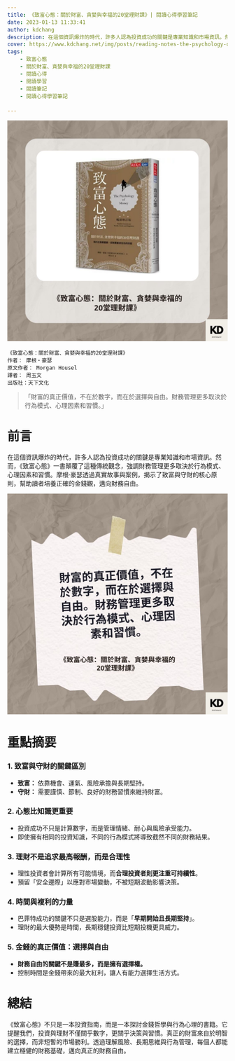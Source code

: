 ```yaml
---
title: 《致富心態：關於財富、貪婪與幸福的20堂理財課》| 閱讀心得學習筆記
date: 2023-01-13 11:33:41
author: kdchang
description: 在這個資訊爆炸的時代，許多人認為投資成功的關鍵是專業知識和市場資訊。然而，《致富心態》一書顛覆了這種傳統觀念，強調財務管理更多取決於行為模式、心理因素和習慣。摩根‧豪瑟透過真實故事與案例，揭示了致富與守財的核心原則，幫助讀者培養正確的金錢觀，邁向財務自由。
cover: https://www.kdchang.net/img/posts/reading-notes-the-psychology-of-money-timeless-lessons-on-wealth-greed-and-happiness-1.jpg
tags: 
    - 致富心態
    - 關於財富、貪婪與幸福的20堂理財課
    - 閱讀心得
    - 閱讀學習
    - 閱讀筆記
    - 閱讀心得學習筆記

---
```


![](img/posts/reading-notes-the-psychology-of-money-timeless-lessons-on-wealth-greed-and-happiness-1.jpg)

```
《致富心態：關於財富、貪婪與幸福的20堂理財課》
作者： 摩根‧豪瑟  
原文作者： Morgan Housel
譯者： 周玉文
出版社：天下文化 
```

>「財富的真正價值，不在於數字，而在於選擇與自由。財務管理更多取決於行為模式、心理因素和習慣。」

# 前言 
在這個資訊爆炸的時代，許多人認為投資成功的關鍵是專業知識和市場資訊。然而，《致富心態》一書顛覆了這種傳統觀念，強調財務管理更多取決於行為模式、心理因素和習慣。摩根‧豪瑟透過真實故事與案例，揭示了致富與守財的核心原則，幫助讀者培養正確的金錢觀，邁向財務自由。

![](img/posts/reading-notes-the-psychology-of-money-timeless-lessons-on-wealth-greed-and-happiness-2.jpg)

# 重點摘要 
### **1. 致富與守財的關鍵區別**  
- **致富：** 依靠機會、運氣、風險承擔與長期堅持。  
- **守財：** 需要謹慎、節制、良好的財務習慣來維持財富。  

### **2. 心態比知識更重要**  
- 投資成功不只是計算數字，而是管理情緒、耐心與風險承受能力。  
- 即使擁有相同的投資知識，不同的行為模式將導致截然不同的財務結果。  

### **3. 理財不是追求最高報酬，而是合理性**  
- 理性投資者會計算所有可能情境，而**合理投資者則更注重可持續性**。  
- 預留「安全邊際」以應對市場變動，不被短期波動影響決策。  

### **4. 時間與複利的力量**  
- 巴菲特成功的關鍵不只是選股能力，而是「**早期開始且長期堅持**」。  
- 理財的最大優勢是時間，長期穩健投資比短期投機更具威力。  

### **5. 金錢的真正價值：選擇與自由**  
- **財務自由的關鍵不是賺最多，而是擁有選擇權。**  
- 控制時間是金錢帶來的最大紅利，讓人有能力選擇生活方式。  

# 總結
《致富心態》不只是一本投資指南，而是一本探討金錢哲學與行為心理的書籍。它提醒我們，投資與理財不僅關乎數字，更關乎決策與習慣。真正的財富來自於明智的選擇，而非短暫的市場勝利。透過理解風險、長期思維與行為管理，每個人都能建立穩健的財務基礎，邁向真正的財務自由。